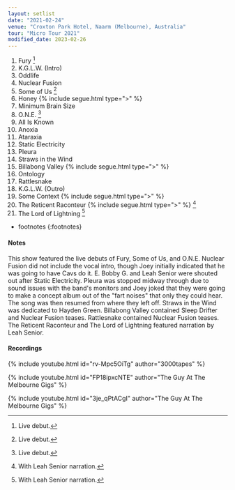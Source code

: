```yaml
---
layout: setlist
date: "2021-02-24"
venue: "Croxton Park Hotel, Naarm (Melbourne), Australia"
tour: "Micro Tour 2021"
modified_date: 2023-02-26
---
```



 1. Fury
    [^1]
 2. K.G.L.W. (Intro)
 3. Oddlife
 4. Nuclear Fusion
 5. Some of Us
    [^1]
 6. Honey
    {% include segue.html type=">" %}
 7. Minimum Brain Size
 8. O.N.E.
    [^1]
 9. All Is Known
10. Anoxia
11. Ataraxia
12. Static Electricity
13. Pleura
14. Straws in the Wind
15. Billabong Valley
    {% include segue.html type=">" %}
16. Ontology
17. Rattlesnake
18. K.G.L.W. (Outro)
19. Some Context
    {% include segue.html type=">" %}
20. The Reticent Raconteur
    {% include segue.html type=">" %}
    [^2]
21. The Lord of Lightning
    [^2]

<!--snippet-->
* footnotes
{:footnotes}

[^1]: Live debut.
[^2]: With Leah Senior narration.


#### Notes

This show featured the live debuts of Fury, Some of Us, and O.N.E. Nuclear Fusion did not include the vocal intro, though Joey initially indicated that he was going to have Cavs do it. E. Bobby G. and Leah Senior were shouted out after Static Electricity. Pleura was stopped midway through due to sound issues with the band's monitors and Joey joked that they were going to make a concept album out of the "fart noises" that only they could hear. The song was then resumed from where they left off. Straws in the Wind was dedicated to Hayden Green. Billabong Valley contained Sleep Drifter and Nuclear Fusion teases. Rattlesnake contained Nuclear Fusion teases. The Reticent Raconteur and The Lord of Lightning featured narration by Leah Senior.


#### Recordings

{% include youtube.html id="rv-Mpc5OiTg" author="3000tapes" %}

{% include youtube.html id="FP18ipxcNTE" author="The Guy At The Melbourne Gigs" %}

{% include youtube.html id="3je_qPtACgI" author="The Guy At The Melbourne Gigs" %}
